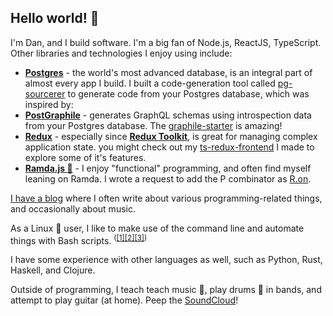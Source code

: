 ## Hello world! 👋

I'm Dan, and I build software. I'm a big fan of Node.js, ReactJS, TypeScript. Other libraries and technologies I enjoy using include:
 
* [**Postgres**](https://www.postgresql.org/) - the world's most advanced database, is an integral part of almost every app I build. I built a code-generation tool called [pg-sourcerer](https://github.com//danielfgray/pg-sourcerer) to generate code from your Postgres database, which was inspired by:
* **[PostGraphile](https://www.postgraphile.org/)** - generates GraphQL schemas using introspection data from your Postgres database. The [graphile-starter](https://github.com/graphile/starter) is amazing!
* **[Redux](https://redux.js.org)** - especially since **[Redux Toolkit](https://redux-toolkit.js.org/)**, is great for managing complex application state. you might check out my [ts-redux-frontend](https://github.com/DanielFGray/ts-redux-frontend/) I made to explore some of it's features.
* **[Ramda.js 🐏](https://github.com/ramda/ramda)** - I enjoy "functional" programming, and often find myself leaning on Ramda. I wrote a request to add the P combinator as [R.on](https://github.com/ramda/ramda/commit/f181e06a9d8982a65a829b29410a3765c66f14a2#diff-085407b1efefd1e07aeceeb39e329c4c).

[I have a blog](https://danielfgray.com) where I often write about various programming-related things, and occasionally about music.

As a Linux 🐧 user, I like to make use of the command line and automate things with Bash scripts. <sup>([[1]](https://github.com/danielfgray/dotfiles)[[2]](https://github.com/danielfgray/bin)[[3]](https://github.com/danielfgray/fzf-scripts))</sup> 

I have some experience with other languages as well, such as Python, Rust, Haskell, and Clojure.

Outside of programming, I teach teach music 🎼, play drums 🥁 in bands, and attempt to play guitar (at home). Peep the [SoundCloud](https://soundcloud.com/danielfgray)!
